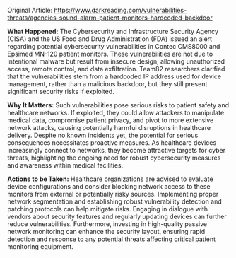 Original Article: https://www.darkreading.com/vulnerabilities-threats/agencies-sound-alarm-patient-monitors-hardcoded-backdoor

**What Happened:**
The Cybersecurity and Infrastructure Security Agency (CISA) and the US Food and Drug Administration (FDA) issued an alert regarding potential cybersecurity vulnerabilities in Contec CMS8000 and Epsimed MN-120 patient monitors. These vulnerabilities are not due to intentional malware but result from insecure design, allowing unauthorized access, remote control, and data exfiltration. Team82 researchers clarified that the vulnerabilities stem from a hardcoded IP address used for device management, rather than a malicious backdoor, but they still present significant security risks if exploited.

**Why It Matters:**
Such vulnerabilities pose serious risks to patient safety and healthcare networks. If exploited, they could allow attackers to manipulate medical data, compromise patient privacy, and pivot to more extensive network attacks, causing potentially harmful disruptions in healthcare delivery. Despite no known incidents yet, the potential for serious consequences necessitates proactive measures. As healthcare devices increasingly connect to networks, they become attractive targets for cyber threats, highlighting the ongoing need for robust cybersecurity measures and awareness within medical facilities.

**Actions to be Taken:**
Healthcare organizations are advised to evaluate device configurations and consider blocking network access to these monitors from external or potentially risky sources. Implementing proper network segmentation and establishing robust vulnerability detection and patching protocols can help mitigate risks. Engaging in dialogue with vendors about security features and regularly updating devices can further reduce vulnerabilities. Furthermore, investing in high-quality passive network monitoring can enhance the security layout, ensuring rapid detection and response to any potential threats affecting critical patient monitoring equipment.